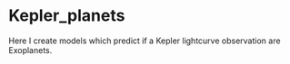 # Kepler_planets

Here I create models which predict if a Kepler lightcurve observation are Exoplanets.
